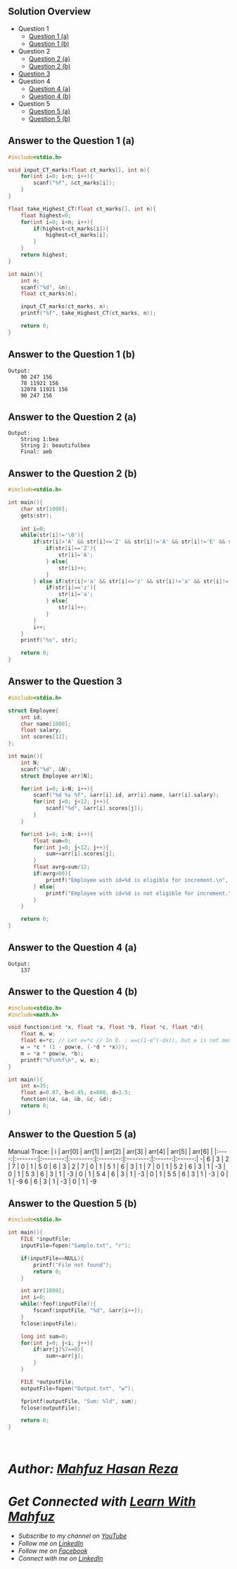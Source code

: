 ## Solution Overview
  - Question 1
      - [Question 1 (a)](https://github.com/mahfuzhasanreza/UIU-SPL/tree/main/Final%20(Theory)%20Q.%20Solve/Spring%202023#answer-to-the-question-1-a)
      - [Question 1 (b)](https://github.com/mahfuzhasanreza/UIU-SPL/tree/main/Final%20(Theory)%20Q.%20Solve/Spring%202023#answer-to-the-question-1-b)
  - Question 2
      - [Question 2 (a)](https://github.com/mahfuzhasanreza/UIU-SPL/tree/main/Final%20(Theory)%20Q.%20Solve/Spring%202023#answer-to-the-question-2-a)
      - [Question 2 (b)](https://github.com/mahfuzhasanreza/UIU-SPL/tree/main/Final%20(Theory)%20Q.%20Solve/Spring%202023#answer-to-the-question-2-b)
  - [Question 3](https://github.com/mahfuzhasanreza/UIU-SPL/tree/main/Final%20(Theory)%20Q.%20Solve/Spring%202023#answer-to-the-question-3)
  - Question 4
      - [Question 4 (a)](https://github.com/mahfuzhasanreza/UIU-SPL/tree/main/Final%20(Theory)%20Q.%20Solve/Spring%202023#answer-to-the-question-4-a)
      - [Question 4 (b)](https://github.com/mahfuzhasanreza/UIU-SPL/tree/main/Final%20(Theory)%20Q.%20Solve/Spring%202023#answer-to-the-question-4-b)
  - Question 5
      - [Question 5 (a)](https://github.com/mahfuzhasanreza/UIU-SPL/tree/main/Final%20(Theory)%20Q.%20Solve/Spring%202023#answer-to-the-question-5-a)
      - [Question 5 (b)](https://github.com/mahfuzhasanreza/UIU-SPL/tree/main/Final%20(Theory)%20Q.%20Solve/Spring%202023#answer-to-the-question-5-b)

          
## Answer to the Question 1 (a)
```c
#include<stdio.h>

void input_CT_marks(float ct_marks[], int n){
    for(int i=0; i<n; i++){
        scanf("%f", &ct_marks[i]);    
    }
}

float take_Highest_CT(float ct_marks[], int n){
    float highest=0;
    for(int i=0; i<n; i++){
        if(highest<ct_marks[i]){
            highest=ct_marks[i];
        }
    }
    return highest;
}

int main(){
    int n;
    scanf("%d", &n);
    float ct_marks[n];

    input_CT_marks(ct_marks, n);
    printf("%f", take_Highest_CT(ct_marks, n));

    return 0;
}
```

## Answer to the Question 1 (b)
```
Output:
    90 247 156
    78 11921 156
    12078 11921 156
    90 247 156
```

## Answer to the Question 2 (a)
```
Output:
    String 1:bea
    String 2: beautifulbea
    Final: aeb
```

## Answer to the Question 2 (b)
```c
#include<stdio.h>

int main(){
    char str[1000];
    gets(str);
    
    int i=0;
    while(str[i]!='\0'){
        if(str[i]>'A' && str[i]<='Z' && str[i]!='A' && str[i]!='E' && str[i]!='I' && str[i]!='O' && str[i]!='U'){
            if(str[i]=='Z'){
                str[i]='A';
            } else{
                str[i]++;
            }
        } else if(str[i]>'a' && str[i]<='z' && str[i]!='a' && str[i]!='e' && str[i]!='i' && str[i]!='o' && str[i]!='u'){
            if(str[i]=='z'){
                str[i]='a';
            } else{
                str[i]++;
            }
        }
        i++;
    }
    printf("%s", str);

    return 0;
}
```

## Answer to the Question 3
```c
#include<stdio.h>

struct Employee{
    int id;
    char name[1000];
    float salary;
    int scores[12];
};

int main(){
    int N;
    scanf("%d", &N);
    struct Employee arr[N];

    for(int i=0; i<N; i++){
        scanf("%d %s %f", &arr[i].id, arr[i].name, &arr[i].salary);
        for(int j=0; j<12; j++){
            scanf("%d", &arr[i].scores[j]);
        }
    }

    for(int i=0; i<N; i++){
        float sum=0;
        for(int j=0; j<12; j++){
            sum+=arr[i].scores[j];
        }
        float avrg=sum/12;
        if(avrg>80){
            printf("Employee with id=%d is eligible for increment.\n", arr[i].id);
        } else{
            printf("Employee with id=%d is not eligible for increment.\n", arr[i].id);
        }
    }

    return 0;
}
```

## Answer to the Question 4 (a)
```
Output:
    137
```

## Answer to the Question 4 (b)
```c
#include<stdio.h>
#include<math.h>

void function(int *x, float *a, float *b, float *c, float *d){
    float m, w;
    float e=*c; // Let e=*c // In Q. : w=c(1-e^(-dx)), but e is not mentioned anywhere
    w = *c * (1 - pow(e, (-*d * *x)));
    m = *a * pow(w, *b);
    printf("%f\n%f\n", w, m);
}

int main(){
    int x=35;
    float a=0.87, b=0.45, c=800, d=3.5;
    function(&x, &a, &b, &c, &d);
    return 0;
}
```

## Answer to the Question 5 (a)

Manual Trace:
| i | arr\[0] | arr\[1] | arr\[2] | arr\[3] | arr\[4] | arr\[5] | arr\[6] |
|:----:|:-------:|:--------:|:--------:|:--------:|:--------:|:------:|:------:|
\-|   6   |   3    |    2   |    7   |    0   |    1   |    5 
0 |   6   |    3   |    2   |    7   |    0   |    1   |    5
1 |   6   |    3   |    1   |    7   |    0   |    1   |    5
2 |   6   |    3   |    1   |   -3   |    0   |    1   |    5
3 |   6   |    3   |    1   |   -3   |    0   |    1   |    5
4 |   6   |    3   |    1   |   -3   |    0   |    1   |    5
5 |   6   |    3   |    1   |   -3   |    0   |    1   |   -9
6 |   6   |    3   |    1   |   -3   |    0   |    1   |   -9

## Answer to the Question 5 (b)
```c
#include<stdio.h>

int main(){
    FILE *inputFile;
    inputFile=fopen("Sample.txt", "r");

    if(inputFile==NULL){
        printf("File not found");
        return 0;
    }

    int arr[1000];
    int i=0;
    while(!feof(inputFile)){
        fscanf(inputFile, "%d", &arr[i++]);
    }
    fclose(inputFile);

    long int sum=0;
    for(int j=0; j<i; j++){
        if(arr[j]%7==0){
            sum+=arr[j];
        }
    }

    FILE *outputFile;
    outputFile=fopen("Output.txt", "w");

    fprintf(outputFile, "Sum: %ld", sum);
    fclose(outputFile);

    return 0;
}
```

<br>

# _Author: [Mahfuz Hasan Reza](https://github.com/mahfuzhasanreza/)_
# _Get Connected with [Learn With Mahfuz](https://www.youtube.com/@learn-with-mahfuz)_
  - _Subscribe to my channel on [YouTube](https://www.youtube.com/@learn-with-mahfuz)_
  - _Follow me on [LinkedIn](https://www.linkedin.com/company/learn-with-mahfuz)_
  - _Follow me on [Facebook](https://www.facebook.com/LearnWithMahfuzLWM)_
  - _Connect with me on [LinkedIn](https://www.linkedin.com/in/mahfuzhasanreza/)_
